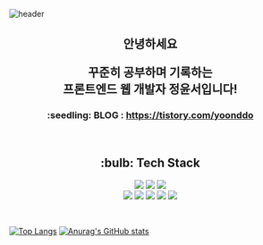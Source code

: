 ![header](https://capsule-render.vercel.app/api?type=slice&color=86A5FF&height=180&text=WELCOME&fontAlign=75&fontSize=60&animation=blinking&rotate=11&fontAlignY=22&desc=to%20my%20github.&descAlign=65.&descAlignY=40)





<div class="readme" align="center";>
<div class="text">
 
<h2>안녕하세요<br>
 
 꾸준히 공부하며 기록하는<br>프론트엔드 웹 개발자 정윤서입니다!</h2>

  

<h3>:seedling: BLOG : <a href="https://tistory.com/yoonddo/">https://tistory.com/yoonddo</a></h3>
<br>

<!--

Here are some ideas to get you started:
✨
- 🔭 I’m currently working on ...
- 🌱 I’m currently learning ...
- 👯 I’m looking to collaborate on ...
- 🤔 I’m looking for help with ...
- 💬 Ask me about ...
- 📫 How to reach me: ...
- 😄 Pronouns: ...
- ⚡ Fun fact: ...
-->
 

<h2>:bulb: Tech Stack</h2>

<img src="https://img.shields.io/badge/HTML5-E34F26?style=flat&logo=HTML5&logoColor=white&size=50mm"/> <img src="https://img.shields.io/badge/CSS3-1572B6?style=flat&logo=CSS3&logoColor=white"/> <img src="https://img.shields.io/badge/JavaScript-F7DF1E?style=flat&logo=JavaScript&logoColor=white"/><br><img src="https://img.shields.io/badge/jQuery-0769AD?style=flat&logo=jQuery&logoColor=white"/> <img src="https://img.shields.io/badge/MySQL-4479A1?style=flat&logo=CSS3&logoColor=white"/> <img src="https://img.shields.io/badge/EclipseIDE-2C2255?style=flat&logo=EclipseIDE&logoColor=white"/> <img src="https://img.shields.io/badge/Spring-6DB33F?style=flat&logo=Spring&logoColor=white"/> <img src="https://img.shields.io/badge/ApacheTomcat-F8DC75?style=flat&logo=ApacheTomcat&logoColor=white"/>
</div>
  
<br>
  
<div class="git" style="display: flex">
 
[![Top Langs](https://github-readme-stats.vercel.app/api/top-langs/?username=dev-yoonddo)](https://github.com/dev-yoonddo/github-readme-stats)
[![Anurag's GitHub stats](https://github-readme-stats.vercel.app/api?username=dev-yoonddo)](https://github.com/dev-yoonddo/github-readme-stats)

</div>

</div>
</div>
